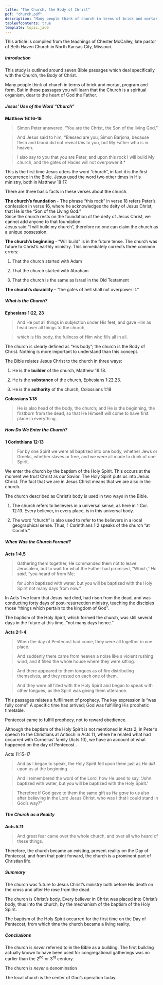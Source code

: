 ```yaml
---
title: "The Church, the Body of Christ"
pdf: "church.pdf"
description: "Many people think of church in terms of brick and mortar, program and form. But in these passages you will learn that the Church is a spiritual organism, dear to the heart of God the Father."
tableofcontents: true
template: topic.jade
---
```


This article is compiled from the teachings of Chester McCalley, late
pastor of Beth Haven Church in North Kansas City, Missouri.

##### Introduction

This study is outlined around seven Bible passages which deal
specifically with the Church, the Body of Christ.

Many people think of church in terms of brick and mortar, program and
form. But in these passages you will learn that the Church is a
spiritual organism, dear to the heart of God the Father.

##### Jesus’ Use of the Word “Church”

**Matthew 16:16-18**

>Simon Peter answered, “You are the Christ, the Son of the living God.”

>And Jesus said to him, “Blessed are you, Simon Barjona, because flesh
and blood did not reveal *this* to you, but My Father who is in heaven.

>I also say to you that you are Peter, and upon this rock I will build My
church; and the gates of Hades will not overpower it.*

This is the first time Jesus utters the word “church”, in fact it is the
first occurrence in the Bible. Jesus used the word two other times in
His ministry, both in Matthew 18:17.

There are three basic facts in these verses about the church.

**The church’s foundation** - The phrase “this rock” in verse 18 refers
Peter’s confession in verse 16, where he acknowledges the deity of Jesus
Christ, that He is the “Son of the Living God.”  
Since the church rests on the foundation of the deity of Jesus Christ,
we cannot add anyone to that foundation.  
Jesus said “I will build my church”, therefore no one can claim the
church as a unique possession.

**The church’s beginning** - “Will build” is in the future tense. The
church was future to Christ’s earthly ministry. This immediately
corrects three common errors:

1.  That the church started with Adam

2.  That the church started with Abraham

3.  That the church is the same as Israel in the Old Testament

**The church’s durability** – “the gates of hell shall not overpower
it.”

##### What is the Church?

**Ephesians 1:22, 23**

>And He put all things in subjection under His feet, and gave Him as head
over all things to the church,

>which is His body, the fullness of Him who fills all in all.

The church is clearly defined as “His body”; the church is the Body of
Christ. Nothing is more important to understand than this concept.

The Bible relates Jesus Christ to the church in three ways:

1.  He is the **builder** of the church, Matthew 16:18.

2.  He is the **substance** of the church, Ephesians 1:22,23.

3.  He is the **authority** of the church, Colossians 1:18

**Colossians 1:18**

>He is also head of the body, the church; and He is the beginning, the
firstborn from the dead, so that He Himself will come to have first
place in everything.

##### How Do We Enter the Church?

**1 Corinthians 12:13**

>For by one Spirit we were all baptized into one body, whether Jews or
Greeks, whether slaves or free, and we were all made to drink of one
Spirit.

We enter the church by the baptism of the Holy Spirit. This occurs at
the moment we trust Christ as our Savior. The Holy Spirit puts us into
Jesus Christ. The fact that we are in Jesus Christ means that we are
also in the church.

The church described as Christ’s body is used in two ways in the Bible.

1.  The church refers to believers in a universal sense, as here in 1
    Cor. 12:13. Every believer, in every place, is in this universal
    body.

2.  The word “church” is also used to refer to the believers in a local
    geographical sense. Thus, 1 Corinthians 1:2 speaks of the church “at
    Corinth.”

##### When Was the Church Formed?

**Acts 1:4,5**

>Gathering them together, He commanded them not to leave Jerusalem, but
to wait for what the Father had promised, “Which,” *He said*, “you heard
of from Me;

>for John baptized with water, but you will be baptized with the Holy
Spirit not many days from now.”

In Acts 1 we learn that Jesus had died, had risen from the dead, and was
conducting forty days of post-resurrection ministry, teaching the
disciples those “things which pertain to the kingdom of God”.

The baptism of the Holy Spirit, which formed the church, was still
several days in the future at this time, “not many days hence.”

**Acts 2:1-4**

>When the day of Pentecost had come, they were all together in one place.

>And suddenly there came from heaven a noise like a violent rushing wind,
and it filled the whole house where they were sitting.

>And there appeared to them tongues as of fire distributing themselves,
and they rested on each one of them.

>And they were all filled with the Holy Spirit and began to speak with
other tongues, as the Spirit was giving them utterance.

This passages relates a fulfillment of prophecy. The key expression is
“was fully come”. A specific time had arrived; God was fulfilling His
prophetic timetable.

Pentecost came to fulfill prophecy, not to reward obedience.

Although the baptism of the Holy Spirit is not mentioned in Acts 2, in
Peter’s speech to the Christians at Antioch in Acts 11, where he related
what had occurred with Cornelius’ family (Acts 10), we have an account
of what happened on the day of Pentecost..

Acts 11:15-17

>And as I began to speak, the Holy Spirit fell upon them just as *He did*
upon us at the beginning.

>And I remembered the word of the Lord, how He used to say, ‘John
baptized with water, but you will be baptized with the Holy Spirit.’

>Therefore if God gave to them the same gift as *He gave* to us also
after believing in the Lord Jesus Christ, who was I that I could stand
in God’s way?”

##### The Church as a Reality

**Acts 5:11**

>And great fear came over the whole church, and over all who heard of
these things.

Therefore, the church became an existing, present reality on the Day of
Pentecost, and from that point forward, the church is a prominent part
of Christian life.

##### Summary

The church was future to Jesus Christ’s ministry both before His death
on the cross and after He rose from the dead.

The church is Christ’s body. Every believer in Christ was placed into
Christ’s body, thus into the church, by the mechanism of the baptism of
the Holy Spirit.

The baptism of the Holy Spirit occurred for the first time on the Day of
Pentecost, from which time the church became a living reality.

##### Conclusions


The church is *never* referred to in the Bible as a building. The first
building actually known to have been used for congregational gatherings
was no earlier than the 2<sup>nd</sup> or 3<sup>rd</sup> century.

The church is *never* a denomination

The local church is the center of God’s operation today.

